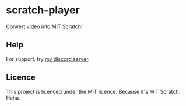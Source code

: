 # scratch-player

Convert video into MIT Scratch!

## Help

For support, try [my discord server](https://discordapp.com/invite/wHgdmf4).

## Licence

This project is licenced under the MIT licence. Because it's MIT Scratch. Haha.
